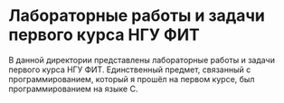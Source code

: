 # Лабораторные работы и задачи первого курса НГУ ФИТ
В данной директории представлены лабораторные работы и задачи первого курса НГУ ФИТ.
Единственный предмет, связанный с программированием, который я прошёл на первом курсе, был программированием на языке C.
